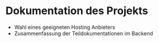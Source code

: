 # Dokumentation des Projekts

- Wahl eines geeigneten Hosting Anbieters 
- Zusammenfassung der Teildokumentationen im Backend
